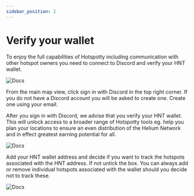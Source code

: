 ```yaml
---
sidebar_position: 2
---
```

# Verify your wallet

To enjoy the full capabilities of Hotspotty including communication with other hotspot owners you need to connect to Discord and verify your HNT wallet. 

![Docs](/img/docs/getting-started/verify-your-wallet/verify-your-wallet-1.PNG)

From the main map view, click sign in with Discord in the top right corner. If you do not have a Discord account you will be asked to create one. Create one using your email. 

After you sign in with Discord, we advise that you verify your HNT wallet. This will unlock access to a broader range of Hotspotty tools eg. help you plan your locations to ensure an even distribution of the Helium Network and in effect greatest earning potential for all.   

![Docs](/img/docs/getting-started/verify-your-wallet/verify-your-wallet-3.PNG)

Add your HNT wallet address and decide if you want to track the hotspots associated with the HNT address. If not untick the box. You can always add or remove individual hotspots associated with the wallet should you decide not to track these.

![Docs](/img/docs/getting-started/verify-your-wallet/verify-your-wallet-2.PNG)



